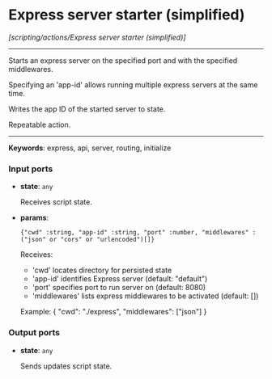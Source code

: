 # Express server starter (simplified)

_[scripting/actions/Express server starter (simplified)]_

---

Starts an express server on the specified port and with the specified middlewares.  
  
Specifying an 'app-id' allows running multiple express servers at the same time.  
  
Writes the app ID of the started server to state.  
  
Repeatable action.  

---

__Keywords__: express, api, server, routing, initialize

### Input ports

* __state__: ` any `

    Receives script state.


* __params__: 
    ```
    {"cwd" :string, "app-id" :string, "port" :number, "middlewares" :("json" or "cors" or "urlencoded")[]}
    ```

    Receives:
    * 'cwd' locates directory for persisted state
    * 'app-id' identifies Express server (default: "default")
    * 'port' specifies port to run server on (default: 8080)
    * 'middlewares' lists express middlewares to be activated (default: [])
    
    Example:
    {
      "cwd": "./express",
      "middlewares": ["json"]
    }

### Output ports

* __state__: ` any `

    Sends updates script state.

